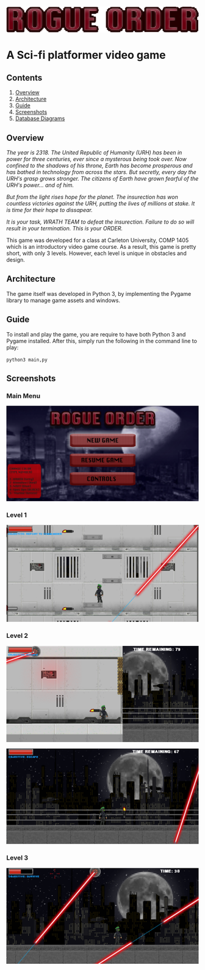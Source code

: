 ![alt text](graphics/title/name.png)

# A Sci-fi platformer video game

## Contents
1. [Overview](#Overview)
2. [Architecture](#Overview)
3. [Guide](#guide)
4. [Screenshots](#screenshots)
5. [Database Diagrams](#Database-Diagrams)


## Overview
*The year is 2318. The United Republic of Humanity (URH) has been in power for three centuries, ever since a mysterous being took over. Now confined to the shadows of his throne, Earth has become prosperous and has bathed in technology from across the stars. But secretly, every day the URH's grasp grows stronger. The citizens of Earth have grown fearful of the URH's power... and of him.*

*But from the light rises hope for the planet. The insurection has won countless victories against the URH, putting the lives of millions at stake. It is time for their hope to dissapear.*

*It is your task, WRATH TEAM to defeat the insurection. Failure to do so will result in your termination. This is your ORDER.*

This game was developed for a class at Carleton University, COMP 1405 which is an introductory video game course. As a result, this game is pretty short, with only 3 levels. However, each level is unique in obstacles and design. 

## Architecture

The game itself was developed in Python 3, by implementing the Pygame library to manage game assets and windows. 

## Guide

To install and play the game, you are require to have both Python 3 and Pygame installed. After this, simply run the following in the command line to play:

`python3 main,py`


## Screenshots

### Main Menu

![alt text](screenshots/menu.png)

### Level 1

![alt text](screenshots/level1.png)


### Level 2

![alt text](screenshots/level2a.png)

![alt text](screenshots/level2b.png)

### Level 3

![alt text](screenshots/level3.png)